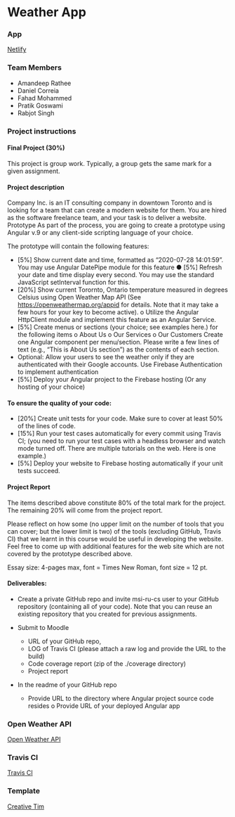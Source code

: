 # Weather App

### App
[Netlify](https://aml3304.netlify.app/)

### Team Members
- Amandeep Rathee
- Daniel Correia
- Fahad Mohammed
- Pratik Goswami
- Rabjot Singh

### Project instructions
#### Final Project (30%)  
This project is group work. Typically, a group gets the same mark for a given assignment.  

#### Project description 
Company Inc. is an IT consulting company in downtown Toronto and is looking for a team that can create a modern website for them. You are hired as the software freelance team, and your task is to deliver a website. Prototype As part of the process, you are going to create a prototype using Angular v.9 or any client-side scripting language of your choice. 


The prototype will contain the following features: 
- [5%] Show current date and time, formatted as “2020-07-28 14:01:59”. You may use Angular   DatePipe module for this feature ● [5%] Refresh your date and time display every second. You may use the standard JavaScript setInterval function for this.
- [20%] Show current Torornto, Ontario temperature measured in degrees Celsius using Open Weather Map API (See https://openweathermap.org/appid for details. Note that it may take a few hours for your key to become active).  o Utilize the Angular HttpClient module and implement this feature as an Angular Service. 
- [5%] Create menus or sections (your choice; see examples here.)  for the following items o About Us o Our Services o Our Customers Create one Angular component per menu/section. Please write a few lines of text (e.g., “This is About Us section”) as the contents of each section.
- Optional: Allow your users to see the weather only if they are authenticated with their Google accounts. Use Firebase Authentication to implement authentication 
- [5%] Deploy your Angular project to the Firebase hosting (Or any hosting of your choice) 

#### To ensure the quality of your code: 
- [20%] Create unit tests for your code. Make sure to cover at least 50% of the lines of code. 
- [15%] Run your test cases automatically for every commit using Travis CI; (you need to run your test cases with a headless browser and watch mode turned off. There are multiple tutorials on the web. Here is one example.) 
- [5%] Deploy your website to Firebase hosting automatically if your unit tests succeed.

#### Project Report 
The items described above constitute 80% of the total mark for the project. The remaining 20% will come from the project report. 


Please reflect on how some (no upper limit on the number of tools that you can cover; but the lower limit is two) of the tools (excluding GitHub, Travis CI) that we learnt in this course would be useful in developing the website. Feel free to come up with additional features for the web site which are not covered by the prototype described above. 


Essay size: 4-pages max, font = Times New Roman, font size = 12 pt.  


#### Deliverables: 
- Create a private GitHub repo and invite msi-ru-cs user to your GitHub repository (containing all of your code). Note that you can reuse an existing repository that you created for previous assignments. 
- Submit to Moodle
  - URL of your GitHub repo, 
  -  LOG of Travis CI (please attach a raw log and provide the URL to the build)  
  - Code coverage report (zip of the ./coverage directory) 
  - Project report 


- In the readme of your GitHub repo 
  - Provide URL to the directory where Angular project source code resides o Provide URL of your deployed Angular app

### Open Weather API
[Open Weather API](https://openweathermap.org/appid)

### Travis CI
[Travis CI](https://travis-ci.com/)

### Template
[Creative Tim](https://www.creative-tim.com/product/paper-kit-2-angular)
